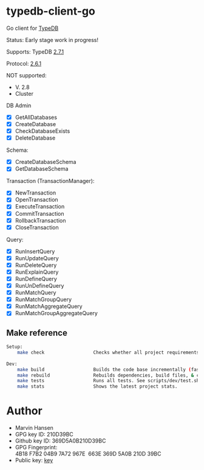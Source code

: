 # typedb-client-go

Go client for [TypeDB](https://vaticle.com/typedb)

Status: Early stage work in progress! 

Supports: TypeDB [2.7.1](https://github.com/vaticle/typedb/releases/tag/2.7.1)

Protocol: [2.6.1](https://github.com/vaticle/typedb-protocol/releases/tag/2.6.1)

NOT supported:
* V. 2.8
* Cluster

DB Admin

- [x] GetAllDatabases
- [x] CreateDatabase
- [x] CheckDatabaseExists 
- [x] DeleteDatabase

Schema:
- [x] CreateDatabaseSchema
- [x] GetDatabaseSchema

Transaction (TransactionManager):
- [x] NewTransaction
- [x] OpenTransaction
- [x] ExecuteTransaction
- [x] CommitTransaction
- [x] RollbackTransaction
- [x] CloseTransaction

Query:
- [x] RunInsertQuery
- [x] RunUpdateQuery
- [x] RunDeleteQuery
- [x] RunExplainQuery
- [x] RunDefineQuery
- [x] RunUnDefineQuery
- [x] RunMatchQuery
- [x] RunMatchGroupQuery
- [x] RunMatchAggregateQuery
- [x] RunMatchGroupAggregateQuery

## Make reference

```bash 
Setup: 
    make check                  Checks whether all project requirements are present.
     
Dev: 
    make build                  Builds the code base incrementally (fast).
    make rebuild                Rebuilds dependencies, build files, & code base (slow). Use after go mod changes.
    make tests                  Runs all tests. See scripts/dev/test.shell for details.
    make stats                  Shows the latest project stats. 
```

# Author

* Marvin Hansen 
* GPG key ID: 210D39BC
* Github key ID: 369D5A0B210D39BC
* GPG Fingerprint: 4B18 F7B2 04B9 7A72 967E  663E 369D 5A0B 210D 39BC 
* Public key: [key](pubkey.txt)

